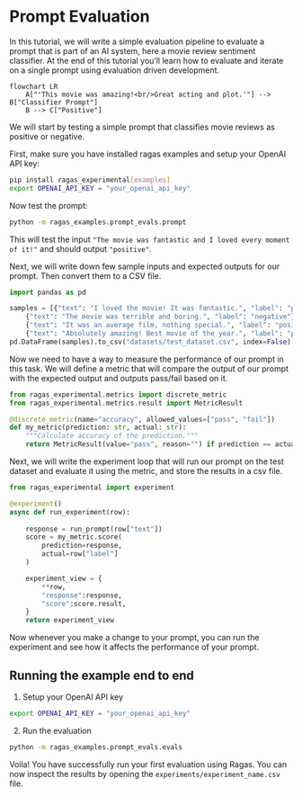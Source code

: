 # Prompt Evaluation

In this tutorial, we will write a simple evaluation pipeline to evaluate a prompt that is part of an AI system, here a movie review sentiment classifier. At the end of this tutorial you’ll learn how to evaluate and iterate on a single prompt using evaluation driven development. 

```mermaid
flowchart LR
    A["'This movie was amazing!<br/>Great acting and plot.'"] --> B["Classifier Prompt"]
    B --> C["Positive"]
```


We will start by testing a simple prompt that classifies movie reviews as positive or negative. 

First, make sure you have installed ragas examples and setup your OpenAI API key:

```bash
pip install ragas_experimental[examples]
export OPENAI_API_KEY = "your_openai_api_key"
```

Now test the prompt:

```bash
python -m ragas_examples.prompt_evals.prompt
```

This will test the input `"The movie was fantastic and I loved every moment of it!"` and should output `"positive"`.

Next, we will write down few sample inputs and expected outputs for our prompt. Then convert them to a CSV file.

```python
import pandas as pd

samples = [{"text": "I loved the movie! It was fantastic.", "label": "positive"},
    {"text": "The movie was terrible and boring.", "label": "negative"},
    {"text": "It was an average film, nothing special.", "label": "positive"},
    {"text": "Absolutely amazing! Best movie of the year.", "label": "positive"}]
pd.DataFrame(samples).to_csv("datasets/test_dataset.csv", index=False)
```

Now we need to have a way to measure the performance of our prompt in this task. We will define a metric that will compare the output of our prompt with the expected output and outputs pass/fail based on it. 

```python
from ragas_experimental.metrics import discrete_metric
from ragas_experimental.metrics.result import MetricResult

@discrete_metric(name="accuracy", allowed_values=["pass", "fail"])
def my_metric(prediction: str, actual: str):
    """Calculate accuracy of the prediction."""
    return MetricResult(value="pass", reason="") if prediction == actual else MetricResult(value="fail", reason="")
```

Next, we will write the experiment loop that will run our prompt on the test dataset and evaluate it using the metric, and store the results in a csv file. 

```python
from ragas_experimental import experiment

@experiment()
async def run_experiment(row):
    
    response = run_prompt(row["text"])
    score = my_metric.score(
        prediction=response,
        actual=row["label"]
    )

    experiment_view = {
        **row,
        "response":response,
        "score":score.result,
    }
    return experiment_view
```

Now whenever you make a change to your prompt, you can run the experiment and see how it affects the performance of your prompt. 


## Running the example end to end

1. Setup your OpenAI API key

```bash
export OPENAI_API_KEY = "your_openai_api_key"
```

2. Run the evaluation

```bash
python -m ragas_examples.prompt_evals.evals
```

Voila! You have successfully run your first evaluation using Ragas. You can now inspect the results by opening the `experiments/experiment_name.csv` file. 

